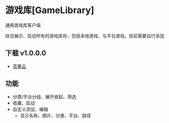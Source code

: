 # 游戏库[GameLibrary]
通用游戏库客户端

综合展示、启动所有的游戏库存，包括本地游戏、与平台游戏。目前需要自行添加

## 下载 v1.0.0.0
* [蓝奏云](https://wwp.lanzn.com/iGRch21anvha)

## 功能
* 分类/平台分组、展开收起、筛选
* 收藏、启动
* 自定义添加、编辑
  * 显示名称、图片、分类、平台、路径
